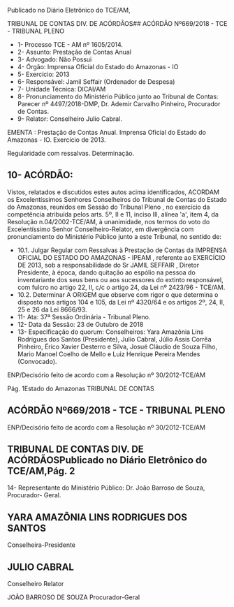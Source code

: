 Publicado  no  Diário Eletrônico do TCE/AM,

TRIBUNAL DE CONTAS DIV. DE  ACÓRDÃOS## ACÓRDÃO Nº669/2018 - TCE - TRIBUNAL PLENO

- 1- Processo TCE - AM nº 1605/2014.
- 2- Assunto: Prestação de Contas Anual
- 3- Advogado: Não Possui
- 4- Órgão: Imprensa Oficial do Estado do Amazonas - IO
- 5- Exercício: 2013
- 6- Responsável: Jamil Seffair (Ordenador de Despesa)
- 7- Unidade Técnica: DICAI/AM
- 8- Pronunciamento  do Ministério  Público  junto  ao Tribunal  de Contas: Parecer  nº 4497/2018-DMP, Dr. Ademir Carvalho Pinheiro, Procurador de Contas.
- 9- Relator: Conselheiro Julio Cabral.

EMENTA : Prestação  de  Contas  Anual.  Imprensa Oficial  do  Estado  do  Amazonas  -  IO.  Exercício  de 2013.

Regularidade com ressalvas. Determinação.

## 10-  ACÓRDÃO:

Vistos, relatados e discutidos estes autos acima identificados, ACORDAM os Excelentíssimos Senhores Conselheiros do Tribunal de Contas do Estado do Amazonas, reunidos em Sessão do Tribunal Pleno , no exercício da competência atribuída pelos arts. 5º, II e 11, inciso III, alínea 'a', item 4, da Resolução n.04/2002-TCE/AM, à unanimidade, nos termos do voto do Excelentíssimo Senhor Conselheiro-Relator, em divergência com pronunciamento do Ministério Público junto a este Tribunal, no sentido de:

- 10.1. Julgar Regular com Ressalvas à Prestação de Contas da IMPRENSA OFICIAL  DO  ESTADO  DO  AMAZONAS  -  IPEAM , referente ao EXERCÍCIO DE 2013, sob a responsabilidade do Sr JAMIL SEFFAIR , Diretor Presidente, à época, dando quitação ao espólio na  pessoa do inventariante dos seus bens ou aos sucessores do extinto responsável, com fulcro no artigo 22, II, c/c o artigo 24, da Lei nº 2423/96 - TCE/AM.
- 10.2. Determinar A  ORIGEM que  observe  com  rigor  o  que  determina  o disposto nos artigos 104 e 105, da Lei nº 4320/64 e os artigos 2º, 24, II, 25 e 26 da Lei 8666/93.
- 11-  Ata: 37ª Sessão Ordinária - Tribunal Pleno.
- 12-  Data da Sessão: 23 de Outubro de 2018
- 13-  Especificação  do  quorum: Conselheiros: Yara  Amazônia  Lins  Rodrigues  dos Santos (Presidente), Julio Cabral, Júlio Assis Corrêa Pinheiro, Érico Xavier Desterro e Silva, Josué Cláudio de Souza Filho,  Mario  Manoel Coelho de  Mello  e Luiz Henrique Pereira Mendes (Convocado).

ENP/Decisório feito de acordo com a Resolução nº 30/2012-TCE/AM

Pág. 1Estado do Amazonas TRIBUNAL DE CONTAS

## ACÓRDÃO Nº669/2018 - TCE - TRIBUNAL PLENO

ENP/Decisório feito de acordo com a Resolução nº 30/2012-TCE/AM

## TRIBUNAL DE CONTAS DIV. DE  ACÓRDÃOSPublicado  no  Diário Eletrônico do TCE/AM,Pág. 2

14-  Representante do Ministério Público: Dr. João Barroso de Souza, Procurador- Geral.

## YARA AMAZÔNIA LINS RODRIGUES DOS SANTOS

Conselheira-Presidente

## JULIO CABRAL

Conselheiro Relator

JOÃO BARROSO DE SOUZA Procurador-Geral